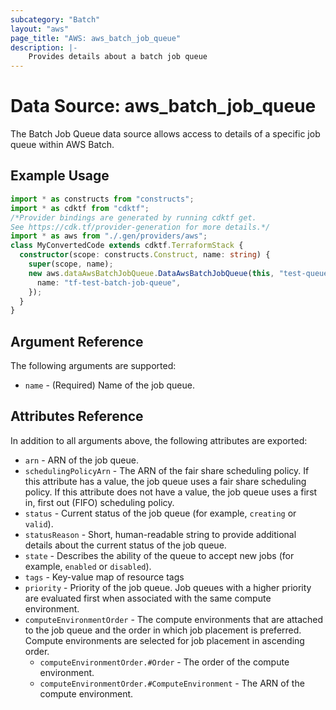 ```yaml
---
subcategory: "Batch"
layout: "aws"
page_title: "AWS: aws_batch_job_queue"
description: |-
    Provides details about a batch job queue
---
```


# Data Source: aws_batch_job_queue

The Batch Job Queue data source allows access to details of a specific
job queue within AWS Batch.

## Example Usage

```typescript
import * as constructs from "constructs";
import * as cdktf from "cdktf";
/*Provider bindings are generated by running cdktf get.
See https://cdk.tf/provider-generation for more details.*/
import * as aws from "./.gen/providers/aws";
class MyConvertedCode extends cdktf.TerraformStack {
  constructor(scope: constructs.Construct, name: string) {
    super(scope, name);
    new aws.dataAwsBatchJobQueue.DataAwsBatchJobQueue(this, "test-queue", {
      name: "tf-test-batch-job-queue",
    });
  }
}

```

## Argument Reference

The following arguments are supported:

* `name` - (Required) Name of the job queue.

## Attributes Reference

In addition to all arguments above, the following attributes are exported:

* `arn` - ARN of the job queue.
* `schedulingPolicyArn` - The ARN of the fair share scheduling policy. If this attribute has a value, the job queue uses a fair share scheduling policy. If this attribute does not have a value, the job queue uses a first in, first out (FIFO) scheduling policy.
* `status` - Current status of the job queue (for example, `creating` or `valid`).
* `statusReason` - Short, human-readable string to provide additional details about the current status
    of the job queue.
* `state` - Describes the ability of the queue to accept new jobs (for example, `enabled` or `disabled`).
* `tags` - Key-value map of resource tags
* `priority` - Priority of the job queue. Job queues with a higher priority are evaluated first when
    associated with the same compute environment.
* `computeEnvironmentOrder` - The compute environments that are attached to the job queue and the order in
    which job placement is preferred. Compute environments are selected for job placement in ascending order.
    * `computeEnvironmentOrder.#Order` - The order of the compute environment.
    * `computeEnvironmentOrder.#ComputeEnvironment` - The ARN of the compute environment.

<!-- cache-key: cdktf-0.17.0-pre.15 input-1433f42a65f78c4844840900d90d28769a45072aeec6368fe84674a7d25fe0f7 -->